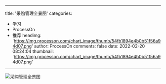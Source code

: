 
---
title: '采购管理全景图'
categories: 
 - 学习
 - ProcessOn
 - 推荐
headimg: 'https://img.processon.com/chart_image/thumb/54fb1894e4b0b51f56a94d07.png'
author: ProcessOn
comments: false
date: 2022-02-20 08:24:04
thumbnail: 'https://img.processon.com/chart_image/thumb/54fb1894e4b0b51f56a94d07.png'
---

<div>   
<img class="thumb" alt="采购管理全景图" src="https://img.processon.com/chart_image/thumb/54fb1894e4b0b51f56a94d07.png" referrerpolicy="no-referrer">
<p></p>  
</div>
            